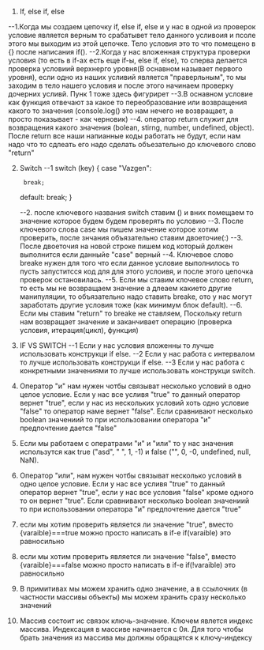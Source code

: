 1. If, else if, else

--1.Когда мы создаем цепочку if, else if, else и у нас в одной из проверок условие является верным то срабатывет тело данного усливоия и псоле этого мы выходим из этой цепочке. Тело условия это то что помещено в {} после написания if().
--2.Когда у нас вложенная структура проверки условия (то есть в if-ах есть еще if-ы, else if, else), то сперва делается проверка условиий верхнерго уровня(В оснавном называет первого уровня), если одно из наших усливий является "праверльным", то мы заходим в тело нашего условия и после этого начинаем проверку дочерних усливй. Пунк 1 тоже здесь фигурирет
--3.В оснавном условие как функция отвечают за какое то переобразование или возвращения какого то значения (console.log() это нам нечего не возвращает, а просто показывает - как черновик)
--4. оператор return служит для возвращения какого значения (bolean, stirng, number, undefined, object). После return все наши напианные коды работать не будут, если нам надо что то сдлеать его надо сделать объезательно до ключевого слово "return"

2.  Switch
    --1 switch (key) {
    case "Vazgen":

         break;

    default:
    break;
    }

    --2. после ключевого названия switch ставим () и вних помещаем то значение которое будем будем проверять по условию
    --3. После ключевого слова case мы пишем значение которое хотим проверить, после знчания объязательно ставим двоеточие(:)
    --3. После двоеточия на новой строке пишем код который должен выполнится если данныйе "case" верный
    --4. Ключевое слово breake нужен для того что если данное условие выполнилось то пусть запуститсся код для для этого услоивя, и после этого цепочка проверок остановилась.
    --5. Если мы ставим клочевое слово return, то есть мы не возвращаем значение а длеаем какието другие манипуляции, то объязательно надо ставить breake, ото у нас могут заработать другие условия тоже (как минимум блок default).
    --6. Если мы ставим "return" то breake не ставляем, Поскольку return нам возвращает значение и заканчивает операцию (проверка условия, итерация(цикл), функция)

3.  IF VS SWITCH
    --1 Если у нас условия вложенны то лучше использовать конструкци if else.
    --2 Если у нас работа с интервалом то лучше использовать конструкци if else.
    --3 Если у нас работа с конкретными значениями то лучше использовать конструкци switch.

4.  Оператор "и" нам нужен чотбы связыват несколько условий в одно целое условие. Если у нас все усливя "true" то данный оператор вернет "true", если у нас из нескольких условий хоть одно условие "false" то оператор наме вернет "false". Если сравнивают несколько boolean значениий то при использовании оператора "и" предпочтение дается "false"

5.  Если мы работаем с оператрами "и" и "или" то у нас значения использутся как true ("asd", " ", 1, -1) и false ("", 0, -0, undefined, null, NaN).

6.  Оператор "или", нам нужен чотбы связыват несколько условий в одно целое условие. Если у нас все усливя "true" то данный оператор вернет "true", если у нас все условия "false" кроме одного то он вернет "true". Если сравнивают несколько boolean значениий то при использовании оператора "и" предпочтение дается "true"

7.  если мы хотим проверить является ли значение "true", вместо {varaible}===true можно просто написать в if-е if(varaible) это равносильно

8.  если мы хотим проверить является ли значение "false", вместо {varaible}===false можно просто написать в if-е if(!varaible) это равносильно

9.  В примитивах мы можем хранить одно значение, а в ссылочних (в частности массивы объекты) мы можем хранить сразу несколько значений

10. Массив состоит ис связок ключь-значение. Ключем явлется индекс массива. Индексация в массиве начинается с 0я. Для того чтобы брать значения из массива мы должны обращятся к ключу-индексу
